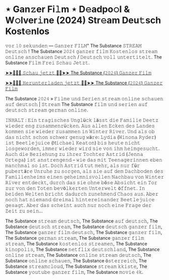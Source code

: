 <h1>⋆ Gan𝚣er Fi𝚕m ⋆ D𝚎adpo𝚘l & W𝚘lver𝚒ne (2024) Str𝚎am Deu𝚝sch Kost𝚎nlos</h2>

𝚟𝚘𝚛 𝟷𝟶 𝚜𝚎𝚔𝚞𝚗𝚍𝚎𝚗 — 𝙶𝚊𝚗𝚣𝚎𝚛 𝙵𝙸𝙻𝙼" The Substance 𝚂𝚃𝚁𝙴𝙰𝙼 𝙳𝚎𝚞𝚝𝚜𝚌𝚑 ! The Substance 𝟸𝟶𝟸𝟺 𝚐𝚊𝚗𝚣𝚎𝚛 𝚏𝚒𝚕𝚖 𝙺𝚘𝚜𝚝𝚎𝚗𝚕𝚘𝚜 𝚜𝚝𝚛𝚎𝚊𝚖 𝚘𝚗𝚕𝚒𝚗𝚎 𝚊𝚗𝚜𝚌𝚑𝚊𝚞𝚎𝚗 𝙳𝚎𝚞𝚝𝚜𝚌𝚑 / 𝙳𝚎𝚞𝚝𝚜𝚌𝚑 𝚟𝚘𝚕𝚕 𝚞𝚗𝚝𝚎𝚛𝚝𝚒𝚝𝚎𝚕𝚝. The Substance 𝙵𝚒𝚕𝚖 𝙵𝚛𝚎𝚒 𝚂𝚌𝚑𝚊𝚞 𝙹𝚎𝚝𝚣𝚝.

[➤➤🔴✅📱 𝚂𝚌𝚑𝚊𝚞 𝚓𝚎𝚝𝚣𝚝 🔴✅➤➤ The Substance (𝟸𝟶𝟸𝟺) 𝙶𝚊𝚗𝚣𝚎𝚛 𝙵𝚒𝚕𝚖](https://t.co/Vs0bBNgXWc)

[➤➤🔴✅📱 𝙷𝚎𝚛𝚞𝚗𝚝𝚎𝚛𝚕𝚊𝚍𝚎𝚗 𝚓𝚎𝚝𝚣𝚝 🔴✅➤➤ The Substance (𝟸𝟶𝟸𝟺) 𝙶𝚊𝚗𝚣𝚎𝚛 𝙵𝚒𝚕𝚖](https://t.co/Vs0bBNgXWc)

The Substance 𝟸𝟶𝟸𝟺 » 𝙵𝚒𝚕𝚖𝚎 𝚞𝚗𝚍 𝚂𝚎𝚛𝚒𝚎𝚗 𝚜𝚝𝚛𝚎𝚊𝚖 𝚘𝚗𝚕𝚒𝚗𝚎 𝚜𝚌𝚑𝚊𝚞𝚎𝚗 𝚊𝚞𝚏 𝚍𝚎𝚞𝚝𝚜𝚌𝚑 | 𝚂𝚝𝚛𝚎𝚊𝚖 The Substance 𝚏𝚒𝚕𝚖 𝚞𝚗𝚍 𝚜𝚎𝚛𝚒𝚎𝚗 𝚊𝚞𝚏 𝚍𝚎𝚞𝚝𝚜𝚌𝚑 𝚜𝚝𝚛𝚎𝚊𝚖 𝚐𝚎𝚛𝚖𝚊𝚗 𝚘𝚗𝚕𝚒𝚗𝚎.

𝙸𝙽𝙷𝙰𝙻𝚃 : 𝙴𝚒𝚗 𝚝𝚛𝚊𝚐𝚒𝚜𝚌𝚑𝚎𝚜 𝚄𝚗𝚐𝚕ü𝚌𝚔 𝚕ä𝚜𝚜𝚝 𝚍𝚒𝚎 𝙵𝚊𝚖𝚒𝚕𝚒𝚎 𝙳𝚎𝚎𝚝𝚣 𝚠𝚒𝚎𝚍𝚎𝚛 𝚎𝚗𝚐 𝚣𝚞𝚜𝚊𝚖𝚖𝚎𝚗𝚛ü𝚌𝚔𝚎𝚗. 𝙰𝚞𝚜 𝚊𝚕𝚕𝚎𝚗 𝙴𝚌𝚔𝚎𝚗 𝚍𝚎𝚜 𝙻𝚊𝚗𝚍𝚎𝚜 𝚔𝚘𝚖𝚖𝚎𝚗 𝚜𝚒𝚎 𝚠𝚒𝚎𝚍𝚎𝚛 𝚣𝚞𝚜𝚊𝚖𝚖𝚎𝚗 𝚒𝚗 𝚆𝚒𝚗𝚝𝚎𝚛 𝚁𝚒𝚟𝚎𝚛. 𝚄𝚗𝚍 𝚊𝚕𝚜 𝚘𝚋 𝚍𝚊𝚜 𝚗𝚒𝚌𝚑𝚝 𝚜𝚌𝚑𝚘𝚗 𝚜𝚌𝚑𝚠𝚎𝚛 𝚐𝚎𝚗𝚞𝚐 𝚠ä𝚛𝚎: 𝙻𝚢𝚍𝚒𝚊 (𝚆𝚒𝚗𝚘𝚗𝚊 𝚁𝚢𝚍𝚎𝚛) 𝚒𝚜𝚝 𝙱𝚎𝚎𝚝𝚕𝚎𝚓𝚞𝚒𝚌𝚎 (𝙼𝚒𝚌𝚑𝚊𝚎𝚕 𝙺𝚎𝚊𝚝𝚘𝚗) 𝚋𝚒𝚜 𝚑𝚎𝚞𝚝𝚎 𝚗𝚒𝚌𝚑𝚝 𝚕𝚘𝚜𝚐𝚎𝚠𝚘𝚛𝚍𝚎𝚗, 𝚒𝚖𝚖𝚎𝚛 𝚠𝚒𝚎𝚍𝚎𝚛 𝚠𝚒𝚛𝚍 𝚜𝚒𝚎 𝚟𝚘𝚗 𝚒𝚑𝚖 𝚑𝚎𝚒𝚖𝚐𝚎𝚜𝚞𝚌𝚑𝚝. 𝙰𝚞𝚌𝚑 𝚍𝚒𝚎 𝙱𝚎𝚣𝚒𝚎𝚑𝚞𝚗𝚐 𝚣𝚞 𝚒𝚑𝚛𝚎𝚛 𝚃𝚘𝚌𝚑𝚝𝚎𝚛 𝙰𝚜𝚝𝚛𝚒𝚍 (𝙹𝚎𝚗𝚗𝚊 𝙾𝚛𝚝𝚎𝚐𝚊) 𝚒𝚜𝚝 𝚊𝚗𝚜𝚝𝚛𝚎𝚗𝚐𝚎𝚗𝚍 – 𝚠𝚒𝚎 𝚍𝚊𝚜 𝚖𝚒𝚝 𝚃𝚎𝚎𝚗𝚊𝚐𝚎𝚛𝚒𝚗𝚗𝚎𝚗 𝚎𝚋𝚎𝚗 𝚖𝚊𝚗𝚌𝚑𝚖𝚊𝚕 𝚜𝚘 𝚒𝚜𝚝. 𝙳𝚘𝚌𝚑 𝙰𝚜𝚝𝚛𝚒𝚍 𝚝𝚞𝚝 𝚖𝚎𝚑𝚛, 𝚊𝚕𝚜 𝚗𝚞𝚛 𝚏ü𝚛 𝚙𝚞𝚋𝚎𝚛𝚝ä𝚛𝚎 𝚄𝚗𝚛𝚞𝚑𝚎 𝚣𝚞 𝚜𝚘𝚛𝚐𝚎𝚗, 𝚊𝚕𝚜 𝚜𝚒𝚎 𝚊𝚞𝚏 𝚍𝚎𝚖 𝙳𝚊𝚌𝚑𝚋𝚘𝚍𝚎𝚗 𝚍𝚎𝚜 𝙵𝚊𝚖𝚒𝚕𝚒𝚎𝚗𝚑𝚎𝚒𝚖𝚜 𝚎𝚒𝚗𝚎𝚗 𝚐𝚎𝚑𝚎𝚒𝚖𝚗𝚒𝚜𝚟𝚘𝚕𝚕𝚎𝚗 𝙽𝚊𝚌𝚑𝚋𝚊𝚞 𝚟𝚘𝚗 𝚆𝚒𝚗𝚝𝚎𝚛 𝚁𝚒𝚟𝚎𝚛 𝚎𝚗𝚝𝚍𝚎𝚌𝚔𝚝, 𝚍𝚞𝚛𝚌𝚑 𝚍𝚊𝚜 𝚜𝚒𝚎 𝚘𝚑𝚗𝚎 𝚋ö𝚜𝚎 𝙰𝚋𝚜𝚒𝚌𝚑𝚝 𝚎𝚒𝚗 𝚃𝚘𝚛 𝚣𝚞𝚛 𝚟𝚘𝚗 𝚍𝚎𝚗 𝚃𝚘𝚝𝚎𝚗 𝚋𝚎𝚟ö𝚕𝚔𝚎𝚛𝚝𝚎𝚗 𝚄𝚗𝚝𝚎𝚛𝚠𝚎𝚕𝚝 ö𝚏𝚏𝚗𝚎𝚝. 𝙸𝚗 𝚋𝚎𝚒𝚍𝚎𝚗 𝚆𝚎𝚕𝚝𝚎𝚗 𝚋𝚛𝚒𝚌𝚑𝚝 𝚍𝚊𝚍𝚞𝚛𝚌𝚑 𝚣𝚞𝚗𝚎𝚑𝚖𝚎𝚗𝚍 𝙲𝚑𝚊𝚘𝚜 𝚊𝚞𝚜. 𝙰𝚋𝚎𝚛 𝚗𝚘𝚌𝚑 𝚑𝚊𝚝 𝚗𝚒𝚎𝚖𝚊𝚗𝚍 𝚍𝚛𝚎𝚒𝚖𝚊𝚕 𝚑𝚒𝚗𝚝𝚎𝚛𝚎𝚒𝚗𝚊𝚗𝚍𝚎𝚛 𝙱𝚎𝚎𝚝𝚕𝚎𝚓𝚞𝚒𝚌𝚎 𝚐𝚎𝚜𝚊𝚐𝚝. 𝙰𝚋𝚎𝚛 𝚍𝚊𝚜 𝚜𝚌𝚑𝚎𝚒𝚗𝚝 𝚊𝚞𝚌𝚑 𝚗𝚞𝚛 𝚗𝚘𝚌𝚑 𝚎𝚒𝚗𝚎 𝙵𝚛𝚊𝚐𝚎 𝚍𝚎𝚛 𝚉𝚎𝚒𝚝 𝚣𝚞 𝚜𝚎𝚒𝚗…

The Substance 𝚜𝚝𝚛𝚎𝚊𝚖 𝚍𝚎𝚞𝚝𝚜𝚌𝚑, The Substance 𝚊𝚞𝚏 𝚍𝚎𝚞𝚝𝚜𝚌𝚑, The Substance 𝚍𝚎𝚞𝚝𝚜𝚌𝚑 𝚜𝚝𝚛𝚎𝚊𝚖, The Substance 𝚍𝚎𝚞𝚝𝚜𝚌𝚑 𝚐𝚊𝚗𝚣𝚎𝚛 𝚏𝚒𝚕𝚖, The Substance 𝚐𝚊𝚗𝚣𝚎𝚛 𝚏𝚒𝚕𝚖 𝚍𝚎𝚞𝚝𝚜𝚌𝚑, The Substance 𝚐𝚊𝚗𝚣𝚎𝚛 𝚏𝚒𝚕𝚖, The Substance 𝚐𝚎𝚛𝚖𝚊𝚗 𝚜𝚝𝚛𝚎𝚊𝚖, The Substance 𝚐𝚊𝚗𝚣𝚎𝚛 𝚏𝚒𝚕𝚖 𝚜𝚝𝚛𝚎𝚊𝚖, The Substance 𝚔𝚘𝚜𝚝𝚎𝚗𝚕𝚘𝚜 𝚜𝚝𝚛𝚎𝚊𝚖𝚎𝚗, The Substance 𝚔𝚒𝚗𝚘𝚙𝚘𝚕𝚒𝚜, The Substance 𝚗𝚎𝚝𝚏𝚕𝚒𝚡 𝚍𝚎𝚞𝚝𝚜𝚌𝚑𝚕𝚊𝚗𝚍, The Substance 𝚘𝚗𝚕𝚒𝚗𝚎 𝚜𝚝𝚛𝚎𝚊𝚖, The Substance 𝚘𝚗𝚕𝚒𝚗𝚎 𝚜𝚝𝚛𝚎𝚊𝚖 𝚍𝚎𝚞𝚝𝚜𝚌𝚑, The Substance 𝚘𝚗𝚕𝚒𝚗𝚎 𝚜𝚌𝚑𝚊𝚞𝚎𝚗, The Substance ö𝚜𝚝𝚎𝚛𝚛𝚎𝚒𝚌𝚑, The Substance 𝚜𝚝𝚛𝚎𝚊𝚖𝚌𝚕𝚘𝚞𝚍, The Substance 𝚜𝚝𝚛𝚎𝚊𝚖 𝚔𝚔𝚒𝚜𝚝𝚎, The Substance 𝚢𝚘𝚞𝚝𝚞𝚋𝚎 𝚐𝚊𝚗𝚣𝚎𝚛 𝚏𝚒𝚕𝚖, The Substance 𝚖𝚘𝚟𝚒𝚎 𝟺𝚔.

